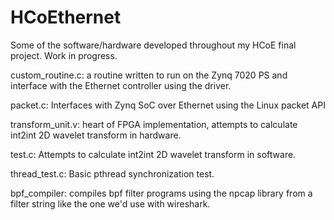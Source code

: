 # HCoEthernet
Some of the software/hardware developed throughout my HCoE final project. Work in progress.


custom_routine.c: a routine written to run on the Zynq 7020 PS and interface with the Ethernet controller using the driver. 

packet.c: Interfaces with Zynq SoC over Ethernet using the Linux packet API

transform_unit.v: heart of FPGA implementation, attempts to calculate int2int 2D wavelet transform in hardware.

test.c: Attempts to calculate int2int 2D wavelet transform in software.

thread_test.c: Basic pthread synchronization test.

bpf_compiler: compiles bpf filter programs using the npcap library from a filter string like the one we'd use with wireshark.

